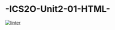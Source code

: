 # -ICS2O-Unit2-01-HTML-
[![linter](https://github.com/dylan-stepa/-ics2o-unit2-01-html-/workflows/linter/badge.svg)](https://github.com/marketplace/actions/super-linter)         

